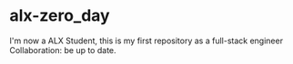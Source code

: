 # alx-zero_day
I'm now a ALX Student, this is my first repository as a full-stack engineer
Collaboration: be up to date.
